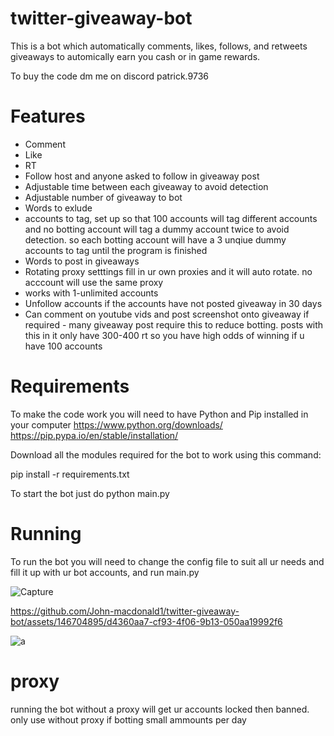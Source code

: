 # twitter-giveaway-bot

This is a bot which automatically comments, likes, follows, and retweets giveaways to automically earn you cash or in game rewards.

To buy the code dm me on discord patrick.9736

# Features
* Comment
* Like 
* RT
* Follow host and anyone asked to follow in giveaway post 
* Adjustable time between each giveaway to avoid detection
* Adjustable number of giveaway to bot
* Words to exlude
* accounts to tag, set up so that 100 accounts will tag different accounts and no botting account will tag a dummy account twice to avoid detection. so each botting account will have a 3 unqiue dummy accounts to tag until the program is finished 
* Words to post in giveaways
* Rotating proxy setttings fill in ur own proxies and it will auto rotate. no acccount will use the same proxy
* works with 1-unlimited accounts
* Unfollow accounts if the accounts have not posted giveaway in 30 days
* Can comment on youtube vids and post screenshot onto giveaway if required - many giveaway post require this to reduce botting. posts with this in it only have 300-400 rt so you have high odds of winning if u have 100 accounts 

# Requirements
To make the code work you will need to have Python and Pip installed in your computer
https://www.python.org/downloads/
https://pip.pypa.io/en/stable/installation/

Download all the modules required for the bot to work using this command:

pip install -r requirements.txt

To start the bot just do
python main.py

# Running 
To run the bot you will need to change the config file to suit all ur needs and fill it up with ur bot accounts, and run main.py 

![Capture](https://github.com/John-macdonald1/twitter-giveaway-bot/assets/146704895/08c414bc-0c6f-4481-825b-3dab304a2000)



https://github.com/John-macdonald1/twitter-giveaway-bot/assets/146704895/d4360aa7-cf93-4f06-9b13-050aa19992f6


![a](https://github.com/John-macdonald1/twitter-giveaway-bot/assets/146704895/a1e0a54c-ff37-4edd-a009-fa96a3a88a26)



# proxy
running the bot without a proxy will get ur accounts locked then banned. only use without proxy if botting small ammounts per day 
